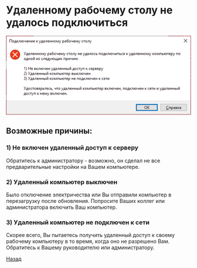 ---
---
# Удаленному рабочему столу не удалось подключиться

![pic-noreply]

## Возможные причины:

### 1) Не включен удаленный доступ к серверу

Обратитесь к администратору - возможно, он сделал не все предварительные настройки на Вашем компьютере.

### 2) Удаленный компьютер выключен

Было отключение электричества или Вы отправили компьютер в перезагрузку после обновления. Попросите Ваших коллег или администратора включить Ваш компьютер.

### 3) Удаленный компьютер не подключен к сети

Скорее всего, Вы пытаетесь получить удаленный доступ к своему рабочему компьютеру в то время, когда оно не разрешено Вам. Обратитесь к Вашему руководителю или администратору.

[Назад][back]

[back]: index "Основная инструкция"

[pic-noreply]: assets/images/noreply.png "Не удалось подключиться"